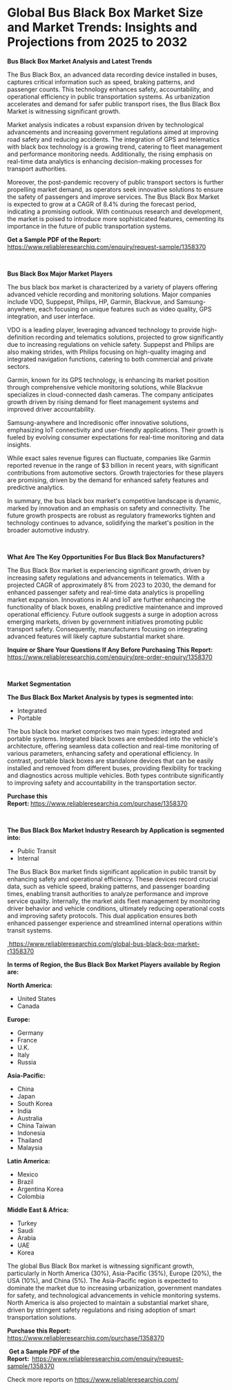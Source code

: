 <p><h1>Global Bus Black Box Market Size and Market Trends: Insights and Projections from 2025 to 2032</h1></p><p><strong>Bus Black Box Market Analysis and Latest Trends</strong></p>
<p><p>The Bus Black Box, an advanced data recording device installed in buses, captures critical information such as speed, braking patterns, and passenger counts. This technology enhances safety, accountability, and operational efficiency in public transportation systems. As urbanization accelerates and demand for safer public transport rises, the Bus Black Box Market is witnessing significant growth.</p><p>Market analysis indicates a robust expansion driven by technological advancements and increasing government regulations aimed at improving road safety and reducing accidents. The integration of GPS and telematics with black box technology is a growing trend, catering to fleet management and performance monitoring needs. Additionally, the rising emphasis on real-time data analytics is enhancing decision-making processes for transport authorities.</p><p>Moreover, the post-pandemic recovery of public transport sectors is further propelling market demand, as operators seek innovative solutions to ensure the safety of passengers and improve services. The Bus Black Box Market is expected to grow at a CAGR of 8.4% during the forecast period, indicating a promising outlook. With continuous research and development, the market is poised to introduce more sophisticated features, cementing its importance in the future of public transportation systems.</p></p>
<p><strong>Get a Sample PDF of the Report:&nbsp;</strong> <a href="https://www.reliableresearchiq.com/enquiry/request-sample/1358370?utm_campaign=3046&utm_medium=2&utm_source=Github&utm_content=ia&utm_term=30032025&utm_id=bus-black-box">https://www.reliableresearchiq.com/enquiry/request-sample/1358370</a></p>
<p>&nbsp;</p>
<p><strong>Bus Black Box Major Market Players</strong></p>
<p><p>The bus black box market is characterized by a variety of players offering advanced vehicle recording and monitoring solutions. Major companies include VDO, Suppepst, Philips, HP, Garmin, Blackvue, and Samsung-anywhere, each focusing on unique features such as video quality, GPS integration, and user interface.</p><p>VDO is a leading player, leveraging advanced technology to provide high-definition recording and telematics solutions, projected to grow significantly due to increasing regulations on vehicle safety. Suppepst and Philips are also making strides, with Philips focusing on high-quality imaging and integrated navigation functions, catering to both commercial and private sectors.</p><p>Garmin, known for its GPS technology, is enhancing its market position through comprehensive vehicle monitoring solutions, while Blackvue specializes in cloud-connected dash cameras. The company anticipates growth driven by rising demand for fleet management systems and improved driver accountability.</p><p>Samsung-anywhere and Incredisonic offer innovative solutions, emphasizing IoT connectivity and user-friendly applications. Their growth is fueled by evolving consumer expectations for real-time monitoring and data insights.</p><p>While exact sales revenue figures can fluctuate, companies like Garmin reported revenue in the range of $3 billion in recent years, with significant contributions from automotive sectors. Growth trajectories for these players are promising, driven by the demand for enhanced safety features and predictive analytics.</p><p>In summary, the bus black box market's competitive landscape is dynamic, marked by innovation and an emphasis on safety and connectivity. The future growth prospects are robust as regulatory frameworks tighten and technology continues to advance, solidifying the market's position in the broader automotive industry.</p></p>
<p>&nbsp;</p>
<p><strong>What Are The Key Opportunities For Bus Black Box Manufacturers?</strong></p>
<p><p>The Bus Black Box market is experiencing significant growth, driven by increasing safety regulations and advancements in telematics. With a projected CAGR of approximately 8% from 2023 to 2030, the demand for enhanced passenger safety and real-time data analytics is propelling market expansion. Innovations in AI and IoT are further enhancing the functionality of black boxes, enabling predictive maintenance and improved operational efficiency. Future outlook suggests a surge in adoption across emerging markets, driven by government initiatives promoting public transport safety. Consequently, manufacturers focusing on integrating advanced features will likely capture substantial market share.</p></p>
<p><strong>Inquire or Share Your Questions If Any Before Purchasing This Report:</strong> <a href="https://www.reliableresearchiq.com/enquiry/pre-order-enquiry/1358370?utm_campaign=3046&utm_medium=2&utm_source=Github&utm_content=ia&utm_term=30032025&utm_id=bus-black-box">https://www.reliableresearchiq.com/enquiry/pre-order-enquiry/1358370</a></p>
<p>&nbsp;</p>
<p><strong>Market Segmentation</strong></p>
<p><strong>The Bus Black Box Market Analysis by types is segmented into:</strong></p>
<p><ul><li>Integrated</li><li>Portable</li></ul></p>
<p><p>The bus black box market comprises two main types: integrated and portable systems. Integrated black boxes are embedded into the vehicle's architecture, offering seamless data collection and real-time monitoring of various parameters, enhancing safety and operational efficiency. In contrast, portable black boxes are standalone devices that can be easily installed and removed from different buses, providing flexibility for tracking and diagnostics across multiple vehicles. Both types contribute significantly to improving safety and accountability in the transportation sector.</p></p>
<p><strong>Purchase this Report:&nbsp;</strong><a href="https://www.reliableresearchiq.com/purchase/1358370?utm_campaign=3046&utm_medium=2&utm_source=Github&utm_content=ia&utm_term=30032025&utm_id=bus-black-box">https://www.reliableresearchiq.com/purchase/1358370</a></p>
<p>&nbsp;</p>
<p><strong>The Bus Black Box Market Industry Research by Application is segmented into:</strong></p>
<p><ul><li>Public Transit</li><li>Internal</li></ul></p>
<p><p>The Bus Black Box market finds significant application in public transit by enhancing safety and operational efficiency. These devices record crucial data, such as vehicle speed, braking patterns, and passenger boarding times, enabling transit authorities to analyze performance and improve service quality. Internally, the market aids fleet management by monitoring driver behavior and vehicle conditions, ultimately reducing operational costs and improving safety protocols. This dual application ensures both enhanced passenger experience and streamlined internal operations within transit systems.</p></p>
<p><a href="https://www.reliableresearchiq.com/global-bus-black-box-market-r1358370?utm_campaign=3046&utm_medium=2&utm_source=Github&utm_content=ia&utm_term=30032025&utm_id=bus-black-box">&nbsp;https://www.reliableresearchiq.com/global-bus-black-box-market-r1358370</a></p>
<p><strong>In terms of Region, the Bus Black Box Market Players available by Region are:</strong></p>
<p>
    <p> <strong> North America: </strong>
        <ul>
            <li>United States</li>
            <li>Canada</li>
        </ul>
        </p> 
    <p> <strong> Europe: </strong>
        <ul>
            <li>Germany</li>
            <li>France</li>
            <li>U.K.</li>
            <li>Italy</li>
            <li>Russia</li>
        </ul>
        </p> 
    <p> <strong> Asia-Pacific: </strong>
        <ul>
            <li>China</li>
            <li>Japan</li>
            <li>South Korea</li>
            <li>India</li>
            <li>Australia</li>
            <li>China Taiwan</li>
            <li>Indonesia</li>
            <li>Thailand</li>
            <li>Malaysia</li>
        </ul>
        </p> 
    <p> <strong> Latin America: </strong>
        <ul>
            <li>Mexico</li>
            <li>Brazil</li>
            <li>Argentina Korea</li>
            <li>Colombia</li>
        </ul>
        </p> 
    <p> <strong> Middle East & Africa: </strong>
        <ul>
            <li>Turkey</li>
            <li>Saudi</li>
            <li>Arabia</li>
            <li>UAE</li>
            <li>Korea</li>
        </ul>
    </p>
    </p>
<p><p>The global Bus Black Box market is witnessing significant growth, particularly in North America (30%), Asia-Pacific (35%), Europe (20%), the USA (10%), and China (5%). The Asia-Pacific region is expected to dominate the market due to increasing urbanization, government mandates for safety, and technological advancements in vehicle monitoring systems. North America is also projected to maintain a substantial market share, driven by stringent safety regulations and rising adoption of smart transportation solutions.</p></p>
<p><strong>Purchase this Report: </strong><a href="https://www.reliableresearchiq.com/purchase/1358370?utm_campaign=3046&utm_medium=2&utm_source=Github&utm_content=ia&utm_term=30032025&utm_id=bus-black-box">https://www.reliableresearchiq.com/purchase/1358370</a></p>
<p>&nbsp;<strong>Get a Sample PDF of the Report:&nbsp;&nbsp;</strong><a href="https://www.reliableresearchiq.com/enquiry/request-sample/1358370?utm_campaign=3046&utm_medium=2&utm_source=Github&utm_content=ia&utm_term=30032025&utm_id=bus-black-box">https://www.reliableresearchiq.com/enquiry/request-sample/1358370</a></p>
<p><strong></strong></p>
<p>Check more reports on <a href="https://www.reliableresearchiq.com/?utm_campaign=3046&utm_medium=2&utm_source=Github&utm_content=ia&utm_term=30032025&utm_id=bus-black-box">https://www.reliableresearchiq.com/</a></p>